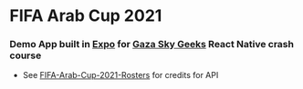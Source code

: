 # FIFA Arab Cup 2021

### Demo App built in [Expo](https://expo.dev/) for [Gaza Sky Geeks](https://gazaskygeeks.com/) React Native crash course

- See [FIFA-Arab-Cup-2021-Rosters](https://github.com/mazenchami/FIFA-Arab-Cup-2021-Rosters) for credits for API